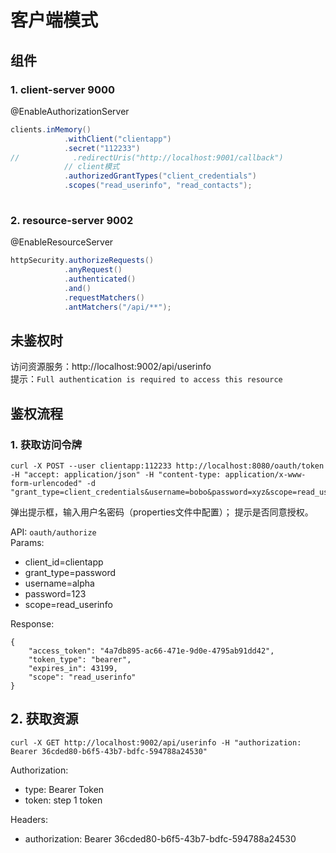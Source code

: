 # 客户端模式

## 组件
### 1. client-server 9000

@EnableAuthorizationServer

```java
clients.inMemory()
            .withClient("clientapp")
            .secret("112233")
//            .redirectUris("http://localhost:9001/callback")
            // client模式
            .authorizedGrantTypes("client_credentials")
            .scopes("read_userinfo", "read_contacts");
     
```

### 2. resource-server 9002

@EnableResourceServer

```java
httpSecurity.authorizeRequests()
            .anyRequest()
            .authenticated()
            .and()
            .requestMatchers()
            .antMatchers("/api/**");
```

## 未鉴权时
访问资源服务：http://localhost:9002/api/userinfo  
提示：`Full authentication is required to access this resource`


## 鉴权流程
### 1. 获取访问令牌

```
curl -X POST --user clientapp:112233 http://localhost:8080/oauth/token -H "accept: application/json" -H "content-type: application/x-www-form-urlencoded" -d "grant_type=client_credentials&username=bobo&password=xyz&scope=read_userinfo"
```

弹出提示框，输入用户名密码（properties文件中配置）；
提示是否同意授权。

API: `oauth/authorize`  
Params:
- client_id=clientapp
- grant_type=password
- username=alpha
- password=123
- scope=read_userinfo

Response:
```
{
    "access_token": "4a7db895-ac66-471e-9d0e-4795ab91dd42",
    "token_type": "bearer",
    "expires_in": 43199,
    "scope": "read_userinfo"
}
```



## 2. 获取资源

```
curl -X GET http://localhost:9002/api/userinfo -H "authorization: Bearer 36cded80-b6f5-43b7-bdfc-594788a24530"
```

Authorization:
- type: Bearer Token
- token: step 1 token

Headers:
- authorization: Bearer 36cded80-b6f5-43b7-bdfc-594788a24530